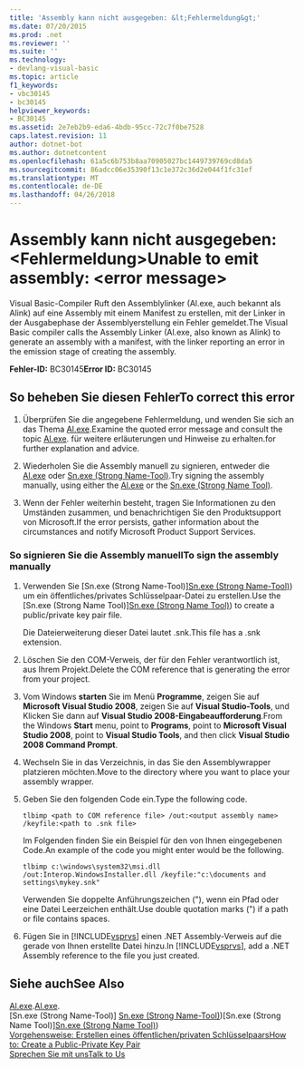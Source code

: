 ```yaml
---
title: 'Assembly kann nicht ausgegeben: &lt;Fehlermeldung&gt;'
ms.date: 07/20/2015
ms.prod: .net
ms.reviewer: ''
ms.suite: ''
ms.technology:
- devlang-visual-basic
ms.topic: article
f1_keywords:
- vbc30145
- bc30145
helpviewer_keywords:
- BC30145
ms.assetid: 2e7eb2b9-eda6-4bdb-95cc-72c7f0be7528
caps.latest.revision: 11
author: dotnet-bot
ms.author: dotnetcontent
ms.openlocfilehash: 61a5c6b753b8aa70905027bc1449739769cd8da5
ms.sourcegitcommit: 86adcc06e35390f13c1e372c36d2e044f1fc31ef
ms.translationtype: MT
ms.contentlocale: de-DE
ms.lasthandoff: 04/26/2018
---
```

# <a name="unable-to-emit-assembly-lterror-messagegt"></a><span data-ttu-id="ced73-102">Assembly kann nicht ausgegeben: &lt;Fehlermeldung&gt;</span><span class="sxs-lookup"><span data-stu-id="ced73-102">Unable to emit assembly: &lt;error message&gt;</span></span>
<span data-ttu-id="ced73-103">Visual Basic-Compiler Ruft den Assemblylinker (Al.exe, auch bekannt als Alink) auf eine Assembly mit einem Manifest zu erstellen, mit der Linker in der Ausgabephase der Assemblyerstellung ein Fehler gemeldet.</span><span class="sxs-lookup"><span data-stu-id="ced73-103">The Visual Basic compiler calls the Assembly Linker (Al.exe, also known as Alink) to generate an assembly with a manifest, with the linker reporting an error in the emission stage of creating the assembly.</span></span>  
  
 <span data-ttu-id="ced73-104">**Fehler-ID:** BC30145</span><span class="sxs-lookup"><span data-stu-id="ced73-104">**Error ID:** BC30145</span></span>  
  
## <a name="to-correct-this-error"></a><span data-ttu-id="ced73-105">So beheben Sie diesen Fehler</span><span class="sxs-lookup"><span data-stu-id="ced73-105">To correct this error</span></span>  
  
1.  <span data-ttu-id="ced73-106">Überprüfen Sie die angegebene Fehlermeldung, und wenden Sie sich an das Thema [Al.exe](../../../framework/tools/al-exe-assembly-linker.md).</span><span class="sxs-lookup"><span data-stu-id="ced73-106">Examine the quoted error message and consult the topic [Al.exe](../../../framework/tools/al-exe-assembly-linker.md).</span></span> <span data-ttu-id="ced73-107">für weitere erläuterungen und Hinweise zu erhalten.</span><span class="sxs-lookup"><span data-stu-id="ced73-107">for further explanation and advice.</span></span>  
  
2.  <span data-ttu-id="ced73-108">Wiederholen Sie die Assembly manuell zu signieren, entweder die [Al.exe](../../../framework/tools/al-exe-assembly-linker.md) oder [Sn.exe (Strong Name-Tool)](../../../framework/tools/sn-exe-strong-name-tool.md).</span><span class="sxs-lookup"><span data-stu-id="ced73-108">Try signing the assembly manually, using either the [Al.exe](../../../framework/tools/al-exe-assembly-linker.md) or the [Sn.exe (Strong Name Tool)](../../../framework/tools/sn-exe-strong-name-tool.md).</span></span>  
  
3.  <span data-ttu-id="ced73-109">Wenn der Fehler weiterhin besteht, tragen Sie Informationen zu den Umständen zusammen, und benachrichtigen Sie den Produktsupport von Microsoft.</span><span class="sxs-lookup"><span data-stu-id="ced73-109">If the error persists, gather information about the circumstances and notify Microsoft Product Support Services.</span></span>  
  
### <a name="to-sign-the-assembly-manually"></a><span data-ttu-id="ced73-110">So signieren Sie die Assembly manuell</span><span class="sxs-lookup"><span data-stu-id="ced73-110">To sign the assembly manually</span></span>  
  
1.  <span data-ttu-id="ced73-111">Verwenden Sie [Sn.exe (Strong Name-Tool)][Sn.exe (Strong Name-Tool)](../../../framework/tools/sn-exe-strong-name-tool.md)) um ein öffentliches/privates Schlüsselpaar-Datei zu erstellen.</span><span class="sxs-lookup"><span data-stu-id="ced73-111">Use the [Sn.exe (Strong Name Tool)][Sn.exe (Strong Name Tool)](../../../framework/tools/sn-exe-strong-name-tool.md)) to create a public/private key pair file.</span></span>  
  
     <span data-ttu-id="ced73-112">Die Dateierweiterung dieser Datei lautet .snk.</span><span class="sxs-lookup"><span data-stu-id="ced73-112">This file has a .snk extension.</span></span>  
  
2.  <span data-ttu-id="ced73-113">Löschen Sie den COM-Verweis, der für den Fehler verantwortlich ist, aus Ihrem Projekt.</span><span class="sxs-lookup"><span data-stu-id="ced73-113">Delete the COM reference that is generating the error from your project.</span></span>  
  
3.  <span data-ttu-id="ced73-114">Vom Windows **starten** Sie im Menü **Programme**, zeigen Sie auf **Microsoft Visual Studio 2008**, zeigen Sie auf **Visual Studio-Tools**, und Klicken Sie dann auf **Visual Studio 2008-Eingabeaufforderung**.</span><span class="sxs-lookup"><span data-stu-id="ced73-114">From the Windows **Start** menu, point to **Programs**, point to **Microsoft Visual Studio 2008**, point to **Visual Studio Tools**, and then click **Visual Studio 2008 Command Prompt**.</span></span>  
  
4.  <span data-ttu-id="ced73-115">Wechseln Sie in das Verzeichnis, in das Sie den Assemblywrapper platzieren möchten.</span><span class="sxs-lookup"><span data-stu-id="ced73-115">Move to the directory where you want to place your assembly wrapper.</span></span>  
  
5.  <span data-ttu-id="ced73-116">Geben Sie den folgenden Code ein.</span><span class="sxs-lookup"><span data-stu-id="ced73-116">Type the following code.</span></span>  
  
    ```  
    tlbimp <path to COM reference file> /out:<output assembly name> /keyfile:<path to .snk file>  
    ```  
  
     <span data-ttu-id="ced73-117">Im Folgenden finden Sie ein Beispiel für den von Ihnen eingegebenen Code.</span><span class="sxs-lookup"><span data-stu-id="ced73-117">An example of the code you might enter would be the following.</span></span>  
  
    ```  
    tlbimp c:\windows\system32\msi.dll /out:Interop.WindowsInstaller.dll /keyfile:"c:\documents and settings\mykey.snk"  
    ```  
  
     <span data-ttu-id="ced73-118">Verwenden Sie doppelte Anführungszeichen ("), wenn ein Pfad oder eine Datei Leerzeichen enthält.</span><span class="sxs-lookup"><span data-stu-id="ced73-118">Use double quotation marks (") if a path or file contains spaces.</span></span>  
  
6.  <span data-ttu-id="ced73-119">Fügen Sie in [!INCLUDE[vsprvs](~/includes/vsprvs-md.md)] einen .NET Assembly-Verweis auf die gerade von Ihnen erstellte Datei hinzu.</span><span class="sxs-lookup"><span data-stu-id="ced73-119">In [!INCLUDE[vsprvs](~/includes/vsprvs-md.md)], add a .NET Assembly reference to the file you just created.</span></span>  
  
## <a name="see-also"></a><span data-ttu-id="ced73-120">Siehe auch</span><span class="sxs-lookup"><span data-stu-id="ced73-120">See Also</span></span>  
 
 <span data-ttu-id="ced73-121">[Al.exe](../../../framework/tools/al-exe-assembly-linker.md).</span><span class="sxs-lookup"><span data-stu-id="ced73-121">[Al.exe](../../../framework/tools/al-exe-assembly-linker.md).</span></span>  
 <span data-ttu-id="ced73-122">[Sn.exe (Strong Name-Tool)] [Sn.exe (Strong Name-Tool)](../../../framework/tools/sn-exe-strong-name-tool.md))</span><span class="sxs-lookup"><span data-stu-id="ced73-122">[Sn.exe (Strong Name Tool)][Sn.exe (Strong Name Tool)](../../../framework/tools/sn-exe-strong-name-tool.md))</span></span>  
 [<span data-ttu-id="ced73-123">Vorgehensweise: Erstellen eines öffentlichen/privaten Schlüsselpaars</span><span class="sxs-lookup"><span data-stu-id="ced73-123">How to: Create a Public-Private Key Pair</span></span>](../../../framework/app-domains/how-to-create-a-public-private-key-pair.md)  
 [<span data-ttu-id="ced73-124">Sprechen Sie mit uns</span><span class="sxs-lookup"><span data-stu-id="ced73-124">Talk to Us</span></span>](/visualstudio/ide/talk-to-us)
